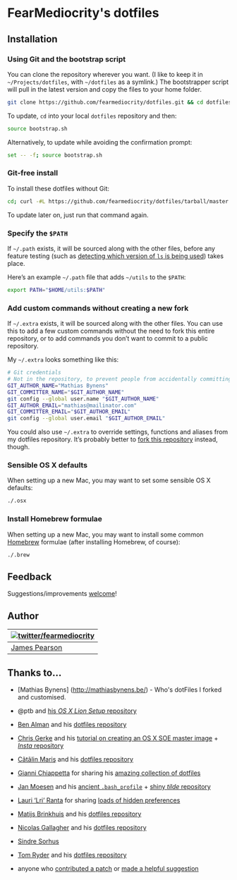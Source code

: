 # FearMediocrity's dotfiles

## Installation

### Using Git and the bootstrap script

You can clone the repository wherever you want. (I like to keep it in `~/Projects/dotfiles`, with `~/dotfiles` as a symlink.) The bootstrapper script will pull in the latest version and copy the files to your home folder.

```bash
git clone https://github.com/fearmediocrity/dotfiles.git && cd dotfiles && source bootstrap.sh
```

To update, `cd` into your local `dotfiles` repository and then:

```bash
source bootstrap.sh
```

Alternatively, to update while avoiding the confirmation prompt:

```bash
set -- -f; source bootstrap.sh
```

### Git-free install

To install these dotfiles without Git:

```bash
cd; curl -#L https://github.com/fearmediocrity/dotfiles/tarball/master | tar -xzv --strip-components 1 --exclude={README.md,bootstrap.sh}
```

To update later on, just run that command again.

### Specify the `$PATH`

If `~/.path` exists, it will be sourced along with the other files, before any feature testing (such as [detecting which version of `ls` is being used](https://github.com/mathiasbynens/dotfiles/blob/aff769fd75225d8f2e481185a71d5e05b76002dc/.aliases#L21-26)) takes place.

Here’s an example `~/.path` file that adds `~/utils` to the `$PATH`:

```bash
export PATH="$HOME/utils:$PATH"
```

### Add custom commands without creating a new fork

If `~/.extra` exists, it will be sourced along with the other files. You can use this to add a few custom commands without the need to fork this entire repository, or to add commands you don’t want to commit to a public repository.

My `~/.extra` looks something like this:

```bash
# Git credentials
# Not in the repository, to prevent people from accidentally committing under my name
GIT_AUTHOR_NAME="Mathias Bynens"
GIT_COMMITTER_NAME="$GIT_AUTHOR_NAME"
git config --global user.name "$GIT_AUTHOR_NAME"
GIT_AUTHOR_EMAIL="mathias@mailinator.com"
GIT_COMMITTER_EMAIL="$GIT_AUTHOR_EMAIL"
git config --global user.email "$GIT_AUTHOR_EMAIL"
```

You could also use `~/.extra` to override settings, functions and aliases from my dotfiles repository. It’s probably better to [fork this repository](https://github.com/mathiasbynens/dotfiles/fork) instead, though.

### Sensible OS X defaults

When setting up a new Mac, you may want to set some sensible OS X defaults:

```bash
./.osx
```

### Install Homebrew formulae

When setting up a new Mac, you may want to install some common [Homebrew](http://brew.sh/) formulae (after installing Homebrew, of course):

```bash
./.brew
```

## Feedback

Suggestions/improvements
[welcome](https://github.com/fearmediocrity/dotfiles/issues)!

## Author

| [![twitter/fearmediocrity](hhttp://www.gravatar.com/avatar/a58170770a9fa696051febfcbe028e73.png)](http://twitter.com/fearmediocrity "Follow @fearmediocrity on Twitter") |
|---|
| [James Pearson](http://fearmediocrity.co.uk/) |

## Thanks to…

* [Mathias Bynens] (http://mathiasbynens.be/) - Who's dotFiles I forked and customised.
* @ptb and [his _OS X Lion Setup_ repository](https://github.com/ptb/Mac-OS-X-Lion-Setup)
* [Ben Alman](http://benalman.com/) and his [dotfiles repository](https://github.com/cowboy/dotfiles)
* [Chris Gerke](http://www.randomsquared.com/) and his [tutorial on creating an OS X SOE master image](http://chris-gerke.blogspot.com/2012/04/mac-osx-soe-master-image-day-7.html) + [_Insta_ repository](https://github.com/cgerke/Insta)
* [Cãtãlin Mariş](https://github.com/alrra) and his [dotfiles repository](https://github.com/alrra/dotfiles)
* [Gianni Chiappetta](http://gf3.ca/) for sharing his [amazing collection of dotfiles](https://github.com/gf3/dotfiles)
* [Jan Moesen](http://jan.moesen.nu/) and his [ancient `.bash_profile`](https://gist.github.com/1156154) + [shiny _tilde_ repository](https://github.com/janmoesen/tilde)
* [Lauri ‘Lri’ Ranta](http://lri.me/) for sharing [loads of hidden preferences](http://lri.me/osx.html#hidden-preferences)
* [Matijs Brinkhuis](http://hotfusion.nl/) and his [dotfiles repository](https://github.com/matijs/dotfiles)
* [Nicolas Gallagher](http://nicolasgallagher.com/) and his [dotfiles repository](https://github.com/necolas/dotfiles)
* [Sindre Sorhus](http://sindresorhus.com/)
* [Tom Ryder](http://blog.sanctum.geek.nz/) and his [dotfiles repository](https://github.com/tejr/dotfiles)

* anyone who [contributed a patch](https://github.com/fearmediocrity/dotfiles/contributors) or [made a helpful suggestion](https://github.com/fearmediocrity/dotfiles/issues)
